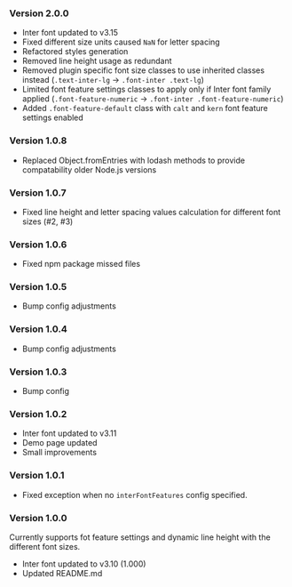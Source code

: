 ### Version 2.0.0

-   Inter font updated to v3.15
-   Fixed different size units caused `NaN` for letter spacing
-   Refactored styles generation
-   Removed line height usage as redundant
-   Removed plugin specific font size classes to use inherited classes instead (`.text-inter-lg` → `.font-inter .text-lg`)
-   Limited font feature settings classes to apply only if Inter font family applied (`.font-feature-numeric` → `.font-inter .font-feature-numeric`)
-   Added `.font-feature-default` class with `calt` and `kern` font feature settings enabled

### Version 1.0.8

-   Replaced Object.fromEntries with lodash methods to provide compatability older Node.js versions

### Version 1.0.7

-   Fixed line height and letter spacing values calculation for different font sizes (#2, #3)

### Version 1.0.6

-   Fixed npm package missed files

### Version 1.0.5

-   Bump config adjustments

### Version 1.0.4

-   Bump config adjustments

### Version 1.0.3

-   Bump config

### Version 1.0.2

-   Inter font updated to v3.11
-   Demo page updated
-   Small improvements

### Version 1.0.1

-   Fixed exception when no `interFontFeatures` config specified.

### Version 1.0.0

Currently supports fot feature settings and dynamic line height with the different font sizes.

-   Inter font updated to v3.10 (1.000)
-   Updated README.md
